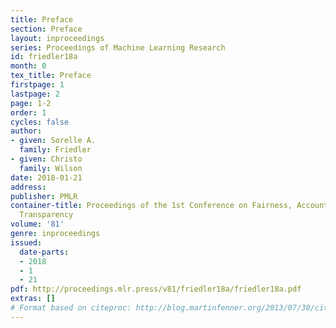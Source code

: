 ```yaml
---
title: Preface
section: Preface
layout: inproceedings
series: Proceedings of Machine Learning Research
id: friedler18a
month: 0
tex_title: Preface
firstpage: 1
lastpage: 2
page: 1-2
order: 1
cycles: false
author:
- given: Sorelle A.
  family: Friedler
- given: Christo
  family: Wilson
date: 2018-01-21
address: 
publisher: PMLR
container-title: Proceedings of the 1st Conference on Fairness, Accountability and
  Transparency
volume: '81'
genre: inproceedings
issued:
  date-parts:
  - 2018
  - 1
  - 21
pdf: http://proceedings.mlr.press/v81/friedler18a/friedler18a.pdf
extras: []
# Format based on citeproc: http://blog.martinfenner.org/2013/07/30/citeproc-yaml-for-bibliographies/
---
```

